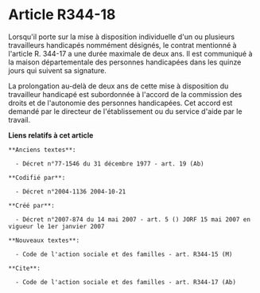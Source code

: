 # Article R344-18

Lorsqu'il porte sur la mise à disposition individuelle d'un ou plusieurs travailleurs handicapés nommément désignés, le
contrat mentionné à l'article R. 344-17 a une durée maximale de deux ans. Il est communiqué à la maison départementale des
personnes handicapées dans les quinze jours qui suivent sa signature.

La prolongation au-delà de deux ans de cette mise à disposition du travailleur handicapé est subordonnée à l'accord de la
commission des droits et de l'autonomie des personnes handicapées. Cet accord est demandé par le directeur de l'établissement
ou du service d'aide par le travail.

**Liens relatifs à cet article**

	**Anciens textes**:

	  - Décret n°77-1546 du 31 décembre 1977 - art. 19 (Ab)

	**Codifié par**:

	  - Décret n°2004-1136 2004-10-21

	**Créé par**:

	  - Décret n°2007-874 du 14 mai 2007 - art. 5 () JORF 15 mai 2007 en vigueur le 1er janvier 2007

	**Nouveaux textes**:

	  - Code de l'action sociale et des familles - art. R344-15 (M)

	**Cite**:

	  - Code de l'action sociale et des familles - art. R344-17 (Ab)
